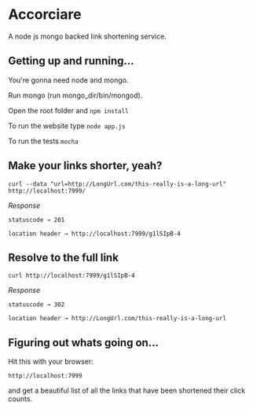 # Accorciare

A node js mongo backed link shortening service.

## Getting up and running...

You're gonna need node and mongo.

Run mongo (run mongo_dir/bin/mongod).

Open the root folder and `npm install`

To run the website type `node app.js`

To run the tests `mocha`


## Make your links shorter, yeah?

    curl --data "url=http://LongUrl.com/this-really-is-a-long-url" http://localhost:7999/

_Response_

    statuscode → 201
    
    location header → http://localhost:7999/g1lSIpB-4


## Resolve to the full link

    curl http://localhost:7999/g1lSIpB-4

_Response_

    statuscode → 302

    location header → http://LongUrl.com/this-really-is-a-long-url


## Figuring out whats going on...

Hit this with your browser:

    http://localhost:7999

and get a beautiful list of all the links that have been shortened their click counts.

